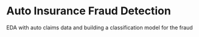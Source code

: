 # Auto Insurance Fraud Detection

EDA with auto claims data and building a classification model for the fraud
